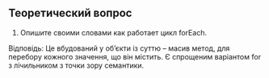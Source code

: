 ﻿## Теоретический вопрос

1. Опишите своими словами как работает цикл forEach.


Відповідь: Це вбудований у об’єкти із суттю – масив метод, для перебору кожного значення, що він містить. Є спрощеним варіантом for з лічильником з точки зору семантики.  

